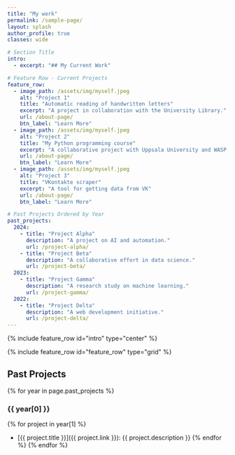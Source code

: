 ```yaml
---
title: "My work"
permalink: /sample-page/
layout: splash
author_profile: true
classes: wide

# Section Title
intro:
  - excerpt: "## My Current Work"

# Feature Row - Current Projects
feature_row:
  - image_path: /assets/img/myself.jpeg
    alt: "Project 1"
    title: "Automatic reading of handwritten letters"
    excerpt: "A project in collaboration with the University Library."
    url: /about-page/
    btn_label: "Learn More"
  - image_path: /assets/img/myself.jpeg
    alt: "Project 2"
    title: "My Python programming course"
    excerpt: "A collaborative project with Uppsala University and WASP-ED"
    url: /about-page/
    btn_label: "Learn More"
  - image_path: /assets/img/myself.jpeg
    alt: "Project 3"
    title: "VKontakte scraper"
    excerpt: "A tool for getting data from VK"
    url: /about-page/
    btn_label: "Learn More"

# Past Projects Ordered by Year
past_projects:
  2024:
    - title: "Project Alpha"
      description: "A project on AI and automation."
      url: /project-alpha/
    - title: "Project Beta"
      description: "A collaborative effort in data science."
      url: /project-beta/
  2023:
    - title: "Project Gamma"
      description: "A research study on machine learning."
      url: /project-gamma/
  2022:
    - title: "Project Delta"
      description: "A web development initiative."
      url: /project-delta/
---
```


{% include feature_row id="intro" type="center" %}

{% include feature_row id="feature_row" type="grid" %}

## Past Projects

{% for year in page.past_projects %}
### {{ year[0] }}
{% for project in year[1] %}
- [{{ project.title }}]({{ project.link }}): {{ project.description }}
{% endfor %}
{% endfor %}

